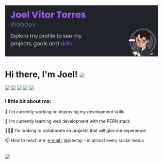![header](./githubheader.png)

<h1>Hi there, I'm Joel! <img src="https://raw.githubusercontent.com/MartinHeinz/MartinHeinz/master/wave.gif" width="30px"></h1>

<a href = "mailto: joelvitortorres@gmail.com"><img src="https://img.shields.io/badge/-Gmail-%23EA4335?style=for-the-badge&logo=gmail&logoColor=white"></a>
<a href="https://www.linkedin.com/in/joevtap/" target="_blank"><img src="https://img.shields.io/badge/-LinkedIn-%230077B5?style=for-the-badge&logo=linkedin&logoColor=white"></a>
<a href="https://codepen.io/joevtap" target="_blank"><img src="https://img.shields.io/badge/-Codepen-%23333?style=for-the-badge&logo=codepen&logoColor=white"></a>
<a href="https://twitter.com/joevtap" target="_blank"><img src="https://img.shields.io/badge/-Twitter-%231DA1F2?style=for-the-badge&logo=twitter&logoColor=white"></a>
<a href="https://instagram.com/joevtap" target="_blank"><img src="https://img.shields.io/badge/-Instagram-%23E4405F?style=for-the-badge&logo=instagram&logoColor=white"></a>

<h3>I little bit about me:</h3>

<!-- <img src="https://cdn.dribbble.com/users/416610/screenshots/4801105/coding_desk_flat_vector_ui_ux_design_illustration_motion_animation_gif2.gif" width="300px" align="right"/> -->

<p align="left">
    🔭 I’m currently working on improving my development skills
</p>
<p align="left">
    🌱 I’m currently learning web development with the PERN stack
</p>
<p align="left">
    🙋🏻‍♂️ I’m looking to collaborate on projects that will give me experience
</p>
<p align="left">
    📫 How to reach me: <a href = "mailto: joelvitortorres@gmail.com"> e-mail </a> | @joevtap - in almost every social media
</p>
<br/>
<img align="left" src="https://github-readme-stats.vercel.app/api?username=joevtap&show_icons=true&t&theme=react"/>
